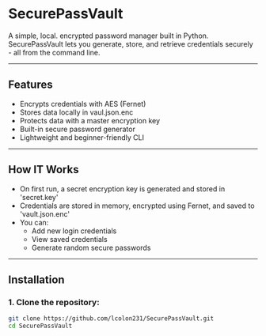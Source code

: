 # SecurePassVault

A simple, local. encrypted password manager built in Python. SecurePassVault lets you generate, store, and retrieve credentials securely - all from the command line.

---

## Features
- Encrypts credentials with AES (Fernet)
- Stores data locally in vaul.json.enc
- Protects data with a master encryption key
- Built-in secure password generator
- Lightweight and beginner-friendly CLI

---

## How IT Works

- On first run, a secret encryption key is generated and stored in 'secret.key'
- Credentials are stored in memory, encrypted using Fernet, and saved to 'vault.json.enc'
- You can:
  - Add new login credentials
  - View saved credentials
  - Generate random secure passwords

---

## Installation

### 1. Clone the repository:
```bash
git clone https://github.com/lcolon231/SecurePassVault.git
cd SecurePassVault